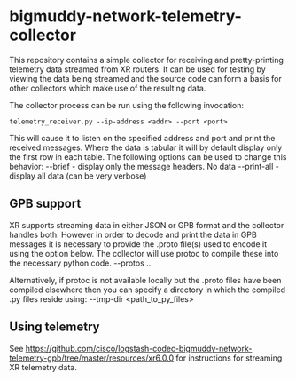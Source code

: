 # bigmuddy-network-telemetry-collector

This repository contains a simple collector for receiving and pretty-printing telemetry data streamed from XR routers. It can be used for testing by viewing the data being streamed and the source code can form a basis for other collectors which make use of the resulting data.

The collector process can be run using the following invocation:

    telemetry_receiver.py --ip-address <addr> --port <port> 

This will cause it to listen on the specified address and port and print the received messages. Where the data is tabular it will by default display only the first row in each table. The following options can be used to change this behavior:
     --brief - display only the message headers. No data
     --print-all - display all data (can be very verbose)

## GPB support

XR supports streaming data in either JSON or GPB format and the collector handles both. However in order to decode and print the data in GPB messages it is necessary to provide the .proto file(s) used to encode it using the option below. The collector will use protoc to compile these into the necessary python code.
     --protos <proto1> <proto2> ...

Alternatively, if protoc is not available locally but the .proto files have been compiled elsewhere then you can specify a directory in which the compiled .py files reside using:
     --tmp-dir <path_to_py_files>
    

## Using telemetry

See https://github.com/cisco/logstash-codec-bigmuddy-network-telemetry-gpb/tree/master/resources/xr6.0.0 for instructions for streaming XR telemetry data.
